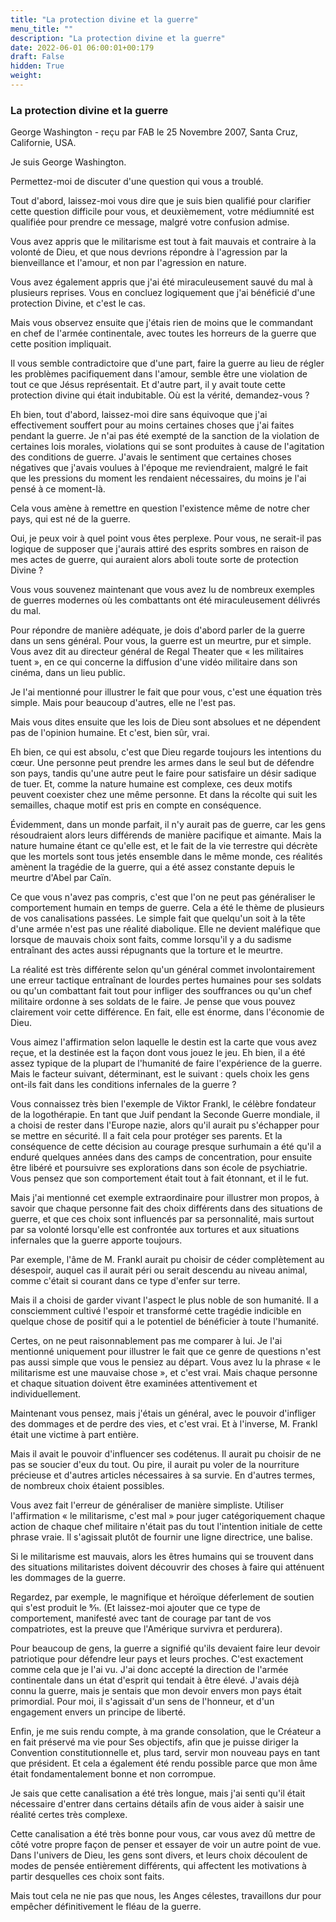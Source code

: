 ```yaml
---
title: "La protection divine et la guerre"
menu_title: ""
description: "La protection divine et la guerre"
date: 2022-06-01 06:00:01+00:179
draft: False
hidden: True
weight:
---
```

### La protection divine et la guerre

George Washington - reçu par FAB le 25 Novembre 2007, Santa Cruz, Californie, USA.

Je suis George Washington.

Permettez-moi de discuter d'une question qui vous a troublé.

Tout d'abord, laissez-moi vous dire que je suis bien qualifié pour clarifier cette question difficile pour vous, et deuxièmement, votre médiumnité est qualifiée pour prendre ce message, malgré votre confusion admise.

Vous avez appris que le militarisme est tout à fait mauvais et contraire à la volonté de Dieu, et que nous devrions répondre à l'agression par la bienveillance et l'amour, et non par l'agression en nature.

Vous avez également appris que j'ai été miraculeusement sauvé du mal à plusieurs reprises. Vous en concluez logiquement que j'ai bénéficié d'une protection Divine, et c'est le cas.

Mais vous observez ensuite que j'étais rien de moins que le commandant en chef de l'armée continentale, avec toutes les horreurs de la guerre que cette position impliquait.

Il vous semble contradictoire que d'une part, faire la guerre au lieu de régler les problèmes pacifiquement dans l'amour, semble être une violation de tout ce que Jésus représentait. Et d'autre part, il y avait toute cette protection divine qui était indubitable. Où est la vérité, demandez-vous ?

Eh bien, tout d'abord, laissez-moi dire sans équivoque que j'ai effectivement souffert pour au moins certaines choses que j'ai faites pendant la guerre. Je n'ai pas été exempté de la sanction de la violation de certaines lois morales, violations qui se sont produites à cause de l'agitation des conditions de guerre. J'avais le sentiment que certaines choses négatives que j'avais voulues à l'époque me reviendraient, malgré le fait que les pressions du moment les rendaient nécessaires, du moins je l'ai pensé à ce moment-là.

Cela vous amène à remettre en question l'existence même de notre cher pays, qui est né de la guerre.

Oui, je peux voir à quel point vous êtes perplexe. Pour vous, ne serait-il pas logique de supposer que j'aurais attiré des esprits sombres en raison de mes actes de guerre, qui auraient alors aboli toute sorte de protection Divine ?

Vous vous souvenez maintenant que vous avez lu de nombreux exemples de guerres modernes où les combattants ont été miraculeusement délivrés du mal.

Pour répondre de manière adéquate, je dois d'abord parler de la guerre dans un sens général. Pour vous, la guerre est un meurtre, pur et simple. Vous avez dit au directeur général de Regal Theater que « les militaires tuent », en ce qui concerne la diffusion d'une vidéo militaire dans son cinéma, dans un lieu public.

Je l'ai mentionné pour illustrer le fait que pour vous, c'est une équation très simple. Mais pour beaucoup d'autres, elle ne l'est pas.

Mais vous dites ensuite que les lois de Dieu sont absolues et ne dépendent pas de l'opinion humaine. Et c'est, bien sûr, vrai.

Eh bien, ce qui est absolu, c'est que Dieu regarde toujours les intentions du cœur. Une personne peut prendre les armes dans le seul but de défendre son pays, tandis qu'une autre peut le faire pour satisfaire un désir sadique de tuer. Et, comme la nature humaine est complexe, ces deux motifs peuvent coexister chez une même personne. Et dans la récolte qui suit les semailles, chaque motif est pris en compte en conséquence.

Évidemment, dans un monde parfait, il n'y aurait pas de guerre, car les gens résoudraient alors leurs différends de manière pacifique et aimante. Mais la nature humaine étant ce qu'elle est, et le fait de la vie terrestre qui décrète que les mortels sont tous jetés ensemble dans le même monde, ces réalités amènent la tragédie de la guerre, qui a été assez constante depuis le meurtre d'Abel par Caïn.

Ce que vous n'avez pas compris, c'est que l'on ne peut pas généraliser le comportement humain en temps de guerre. Cela a été le thème de plusieurs de vos canalisations passées. Le simple fait que quelqu'un soit à la tête d'une armée n'est pas une réalité diabolique. Elle ne devient maléfique que lorsque de mauvais choix sont faits, comme lorsqu'il y a du sadisme entraînant des actes aussi répugnants que la torture et le meurtre.

La réalité est très différente selon qu'un général commet involontairement une erreur tactique entraînant de lourdes pertes humaines pour ses soldats ou qu'un combattant fait tout pour infliger des souffrances ou qu'un chef militaire ordonne à ses soldats de le faire. Je pense que vous pouvez clairement voir cette différence. En fait, elle est énorme, dans l'économie de Dieu.

Vous aimez l'affirmation selon laquelle le destin est la carte que vous avez reçue, et la destinée est la façon dont vous jouez le jeu. Eh bien, il a été assez typique de la plupart de l'humanité de faire l'expérience de la guerre. Mais le facteur suivant, déterminant, est le suivant : quels choix les gens ont-ils fait dans les conditions infernales de la guerre ?

Vous connaissez très bien l'exemple de Viktor Frankl, le célèbre fondateur de la logothérapie. En tant que Juif pendant la Seconde Guerre mondiale, il a choisi de rester dans l'Europe nazie, alors qu'il aurait pu s'échapper pour se mettre en sécurité. Il a fait cela pour protéger ses parents. Et la conséquence de cette décision au courage presque surhumain a été qu'il a enduré quelques années dans des camps de concentration, pour ensuite être libéré et poursuivre ses explorations dans son école de psychiatrie. Vous pensez que son comportement était tout à fait étonnant, et il le fut.

Mais j'ai mentionné cet exemple extraordinaire pour illustrer mon propos, à savoir que chaque personne fait des choix différents dans des situations de guerre, et que ces choix sont influencés par sa personnalité, mais surtout par sa volonté lorsqu'elle est confrontée aux tortures et aux situations infernales que la guerre apporte toujours.

Par exemple, l'âme de M. Frankl aurait pu choisir de céder complètement au désespoir, auquel cas il aurait péri ou serait descendu au niveau animal, comme c'était si courant dans ce type d'enfer sur terre.

Mais il a choisi de garder vivant l'aspect le plus noble de son humanité. Il a consciemment cultivé l'espoir et transformé cette tragédie indicible en quelque chose de positif qui a le potentiel de bénéficier à toute l'humanité.

Certes, on ne peut raisonnablement pas me comparer à lui. Je l'ai mentionné uniquement pour illustrer le fait que ce genre de questions n'est pas aussi simple que vous le pensiez au départ. Vous avez lu la phrase « le militarisme est une mauvaise chose », et c'est vrai. Mais chaque personne et chaque situation doivent être examinées attentivement et individuellement.

Maintenant vous pensez, mais j'étais un général, avec le pouvoir d'infliger des dommages et de perdre des vies, et c'est vrai. Et à l'inverse, M. Frankl était une victime à part entière.

Mais il avait le pouvoir d'influencer ses codétenus. Il aurait pu choisir de ne pas se soucier d'eux du tout. Ou pire, il aurait pu voler de la nourriture précieuse et d'autres articles nécessaires à sa survie. En d'autres termes, de nombreux choix étaient possibles.

Vous avez fait l'erreur de généraliser de manière simpliste. Utiliser l'affirmation « le militarisme, c'est mal » pour juger catégoriquement chaque action de chaque chef militaire n'était pas du tout l'intention initiale de cette phrase vraie. Il s'agissait plutôt de fournir une ligne directrice, une balise.

Si le militarisme est mauvais, alors les êtres humains qui se trouvent dans des situations militaristes doivent découvrir des choses à faire qui atténuent les dommages de la guerre.

Regardez, par exemple, le magnifique et héroïque déferlement de soutien qui s'est produit le 9⁄11. (Et laissez-moi ajouter que ce type de comportement, manifesté avec tant de courage par tant de vos compatriotes, est la preuve que l'Amérique survivra et perdurera).

Pour beaucoup de gens, la guerre a signifié qu'ils devaient faire leur devoir patriotique pour défendre leur pays et leurs proches. C'est exactement comme cela que je l'ai vu. J'ai donc accepté la direction de l'armée continentale dans un état d'esprit qui tendait à être élevé. J'avais déjà connu la guerre, mais je sentais que mon devoir envers mon pays était primordial. Pour moi, il s'agissait d'un sens de l'honneur, et d'un engagement envers un principe de liberté.

Enfin, je me suis rendu compte, à ma grande consolation, que le Créateur a en fait préservé ma vie pour Ses objectifs, afin que je puisse diriger la Convention constitutionnelle et, plus tard, servir mon nouveau pays en tant que président. Et cela a également été rendu possible parce que mon âme était fondamentalement bonne et non corrompue.

Je sais que cette canalisation a été très longue, mais j'ai senti qu'il était nécessaire d'entrer dans certains détails afin de vous aider à saisir une réalité certes très complexe.

Cette canalisation a été très bonne pour vous, car vous avez dû mettre de côté votre propre façon de penser et essayer de voir un autre point de vue. Dans l'univers de Dieu, les gens sont divers, et leurs choix découlent de modes de pensée entièrement différents, qui affectent les motivations à partir desquelles ces choix sont faits.

Mais tout cela ne nie pas que nous, les Anges célestes, travaillons dur pour empêcher définitivement le fléau de la guerre.
